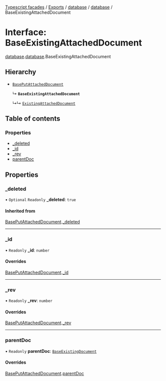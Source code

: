 [Typescript facades](../index.md) / [Exports](../modules.md) / [database](../modules/database.md) / [database](../modules/database.database-1.md) / BaseExistingAttachedDocument

# Interface: BaseExistingAttachedDocument

[database](../modules/database.md).[database](../modules/database.database-1.md).BaseExistingAttachedDocument

## Hierarchy

- [`BasePutAttachedDocument`](database.database-1.BasePutAttachedDocument.md)

  ↳ **`BaseExistingAttachedDocument`**

  ↳↳ [`ExistingAttachedDocument`](database.database-1.ExistingAttachedDocument.md)

## Table of contents

### Properties

- [\_deleted](database.database-1.BaseExistingAttachedDocument.md#_deleted)
- [\_id](database.database-1.BaseExistingAttachedDocument.md#_id)
- [\_rev](database.database-1.BaseExistingAttachedDocument.md#_rev)
- [parentDoc](database.database-1.BaseExistingAttachedDocument.md#parentdoc)

## Properties

### \_deleted

• `Optional` `Readonly` **\_deleted**: ``true``

#### Inherited from

[BasePutAttachedDocument](database.database-1.BasePutAttachedDocument.md).[_deleted](database.database-1.BasePutAttachedDocument.md#_deleted)

___

### \_id

• `Readonly` **\_id**: `number`

#### Overrides

[BasePutAttachedDocument](database.database-1.BasePutAttachedDocument.md).[_id](database.database-1.BasePutAttachedDocument.md#_id)

___

### \_rev

• `Readonly` **\_rev**: `number`

#### Overrides

[BasePutAttachedDocument](database.database-1.BasePutAttachedDocument.md).[_rev](database.database-1.BasePutAttachedDocument.md#_rev)

___

### parentDoc

• `Readonly` **parentDoc**: [`BaseExistingDocument`](database.database-1.BaseExistingDocument.md)

#### Overrides

[BasePutAttachedDocument](database.database-1.BasePutAttachedDocument.md).[parentDoc](database.database-1.BasePutAttachedDocument.md#parentdoc)
